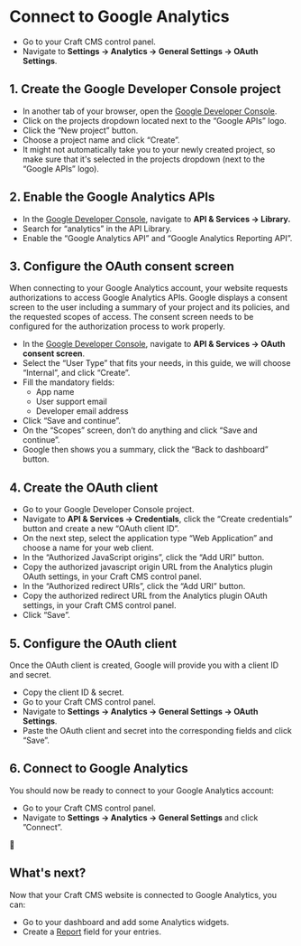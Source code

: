 # Connect to Google Analytics

- Go to your Craft CMS control panel.
- Navigate to **Settings → Analytics → General Settings → OAuth Settings**.

## 1. Create the Google Developer Console project

- In another tab of your browser, open the [Google Developer Console](https://console.developers.google.com/).
- Click on the projects dropdown located next to the “Google APIs” logo.
- Click the “New project” button.
- Choose a project name and click “Create”.
- It might not automatically take you to your newly created project, so make sure that it's selected in the projects dropdown (next to the “Google APIs” logo).

## 2. Enable the Google Analytics APIs

- In the [Google Developer Console](https://console.developers.google.com/), navigate to **API & Services → Library.**
- Search for “analytics” in the API Library.
- Enable the “Google Analytics API” and “Google Analytics Reporting API”.

## 3. Configure the OAuth consent screen

When connecting to your Google Analytics account, your website requests authorizations to access Google Analytics APIs. Google displays a consent screen to the user including a summary of your project and its policies, and the requested scopes of access. The consent screen needs to be configured for the authorization process to work properly.

- In the [Google Developer Console](https://console.developers.google.com/), navigate to **API & Services → OAuth consent screen**.
- Select the “User Type” that fits your needs, in this guide, we will choose “Internal”, and click “Create”.
- Fill the mandatory fields:
    - App name
    - User support email
    - Developer email address
- Click “Save and continue”.
- On the “Scopes” screen, don’t do anything and click “Save and continue”.
- Google then shows you a summary, click the “Back to dashboard” button.

## 4. Create the OAuth client

- Go to your Google Developer Console project.
- Navigate to **API & Services → Credentials**, click the “Create credentials” button and create a new “OAuth client ID”.
- On the next step, select the application type “Web Application” and choose a name for your web client.
- In the “Authorized JavaScript origins”, click the “Add URI” button.
- Copy the authorized javascript origin URL from the Analytics plugin OAuth settings, in your Craft CMS control panel.
- In the “Authorized redirect URIs”, click the “Add URI” button.
- Copy the authorized redirect URL from the Analytics plugin OAuth settings, in your Craft CMS control panel.
- Click “Save”.

## 5. Configure the OAuth client

Once the OAuth client is created, Google will provide you with a client ID and secret.

- Copy the client ID & secret.
- Go to your Craft CMS control panel.
- Navigate to **Settings → Analytics → General Settings → OAuth Settings**.
- Paste the OAuth client and secret into the corresponding fields and click “Save”.

## 6. Connect to Google Analytics

You should now be ready to connect to your Google Analytics account:

- Go to your Craft CMS control panel.
- Navigate to **Settings → Analytics → General Settings** and click ”Connect”.

🎉
  
## What's next?

Now that your Craft CMS website is connected to Google Analytics, you can:

- Go to your dashboard and add some Analytics widgets.
- Create a [Report](report-field.md) field for your entries.